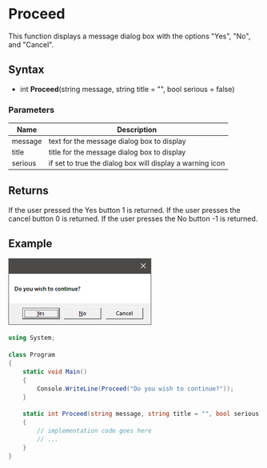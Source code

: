 # Proceed #

This function displays a message dialog box with the options "Yes", "No", and "Cancel".

## Syntax ##
- int **Proceed**(string message, string title = "", bool serious = false)

### Parameters ###
| Name | Description |
| --- | --- |
| message | text for the message dialog box to display |
| title | title for the message dialog box to display |
| serious | if set to true the dialog box will display a warning icon |

## Returns ##
If the user pressed the Yes button 1 is returned. If the user presses the cancel button 0 is returned. If the user presses the No button -1 is returned.

## Example

![](https://github.com/Leadwerks/Documentation/raw/master/Images/Proceed.png)

```csharp
using System;

class Program
{
    static void Main()
    {
        Console.WriteLine(Proceed("Do you wish to continue?"));
    }

    static int Proceed(string message, string title = "", bool serious = false)
    {
        // implementation code goes here
        // ...
    }
}
```